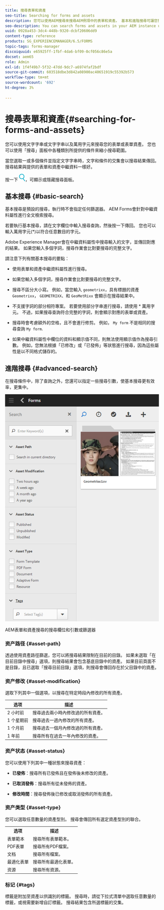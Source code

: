 ```yaml
---
title: 搜尋表單和資產
seo-title: Searching for forms and assets
description: 您可以使用AEM搜尋來搜尋AEM例項中的表單和資產。 基本和進階搜尋可讓您快速找到資產。
seo-description: You can search forms and assets in your AEM instance using AEM search. Basic and advanced search allows you to quickly locate your assets.
uuid: 0928a453-3dc4-448b-9320-dcbf20606dd9
content-type: reference
products: SG_EXPERIENCEMANAGER/6.5/FORMS
topic-tags: forms-manager
discoiquuid: e65925ff-1fbf-4da6-bf09-0cf056c86e5a
docset: aem65
role: Admin
exl-id: 1f4f49b7-5f32-47dd-9dc7-a6974faf2bdf
source-git-commit: 603518dbe3d842a08900ac40651919c55392b573
workflow-type: tm+mt
source-wordcount: '692'
ht-degree: 3%

---
```


# 搜尋表單和資產{#searching-for-forms-and-assets}

您可以使用文字字串或文字字串以及萬用字元來搜尋您的表單或表單資產。 您也可以使用「搜尋」面板中各種類別所提供的條件來縮小搜尋範圍。

當您選取一或多個條件並指定文字字串時，文字和條件的交集會以搜尋結果傳回。 搜尋結果與提供的表單和資產中繼資料一樣好。

按一下 ![aem6forms_search](assets/aem6forms_search.png)，可顯示或隱藏搜尋面板。

## 基本搜尋 {#basic-search}

基本搜尋是預設的搜尋，執行時不會指定任何篩選器。 AEM Forms會針對中繼資料屬性進行全文檢索搜尋。

若要執行基本搜尋，請在文字欄位中輸入搜尋查詢，然後按一下傳回。 您也可以輸入萬用字元(&#42;)以符合任意數目的字元。

Adobe Experience Manager會在中繼資料屬性中搜尋輸入的文字，並傳回對應的結果。 如果您輸入多個字詞，搜尋作業會比對要搜尋的完整文字。

請注意下列有關基本搜尋的要點：

* 使用表單和資產中繼資料屬性進行搜尋。
* 如果您輸入多個字詞，搜尋作業會比對要搜尋的完整文字。
* 搜尋不區分大小寫。 例如，當您輸入 `geometrixx`，具有標題的資產 `Geometrixx`， `GEOMETRIXX`、和 `GeoMetRixx` 會顯示在搜尋結果中。

* 不支援字詞的部分相符專案。 若要使用部分字串進行搜尋，請使用 &#42; 萬用字元。 不過，如果搜尋查詢符合完整的字詞，則會顯示對應的表單或資產。
* 搜尋時會考慮額外的空格，且不會進行修剪。 例如， `My form` 不是相同的搜尋查詢 `My form`.

* 如果中繼資料屬性中欄位的資料和顯示值不同，則無法使用顯示值作為搜尋引數。 例如，您無法根據「已修改」或「已發佈」等狀態進行搜尋，因為這些屬性是以不同格式儲存的。

## 進階搜尋 {#advanced-search}

在搜尋條件中，除了查詢之外，您還可以指定一些搜尋引數，使基本搜尋更有效率，更集中。

![AEM表單和資產搜尋的搜尋欄位和引數或篩選器](assets/search_forms_assets.png)

AEM表單和資產搜尋的搜尋欄位和引數或篩選器

### 资产路径 {#asset-path}

透過使用資產路徑篩選，您可以將搜尋結果限制在目前的目錄。 如果未選取「在目前目錄中搜尋」選項，則搜尋結果會包含基底目錄中的資產。 如果目前頁面不是目錄，且已選取「搜尋目前目錄」選項，則搜尋會傳回存在於父目錄中的資產。

### 资产修改 {#asset-modification}

選取下列其中一個選項，以搜尋在特定時段內修改的所有資產。

| **选项** | **描述** |
|---|---|
| 2 小时前 | 搜尋過去兩小時內修改過的所有資產。 |
| 1 个星期前 | 搜尋過去一週內修改的所有資產。 |
| 1 个月前 | 搜尋過去一個月內修改過的所有資產。 |
| 1 年前 | 搜尋所有在過去一年內修改的資產。 |

### 资产状态 {#asset-status}

您可以使用下列其中一種狀態來搜尋資產：

* **已發佈**：搜尋所有已發佈且在發佈後未修改的資產。

* **已取消發佈**：搜尋所有從未發佈的資產。

* **修改時間**：搜尋發佈後已修改或取消發佈的所有資產。

### 资产类型 {#asset-type}

您可以選取任意數量的資產型別。 搜尋會傳回所有選定資產型別的聯合。

<table>
 <tbody>
  <tr>
   <th>选项</th> 
   <th>描述</th> 
  </tr>
  <tr>
   <td>表單範本<br /> </td> 
   <td>搜尋所有表單範本。<br /> </td> 
  </tr>
  <tr>
   <td>PDF表單</td> 
   <td>搜尋所有PDF檔案。</td> 
  </tr>
  <tr>
   <td>文档</td> 
   <td>搜尋所有檔案。</td> 
  </tr>
  <tr>
   <td>最適化表單<br /> </td> 
   <td>搜尋所有最適化表單。</td> 
  </tr>
  <tr>
   <td>资源</td> 
   <td>搜尋所有資源。<br /> </td> 
  </tr>
 </tbody>
</table>

### 标记 {#tags}

標籤是附加至資產以供識別的標籤。 搜尋時，請從下拉式清單中選取任意數量的標籤，或視需要新增自訂標籤。 搜尋結果包含所選標籤的交集。
